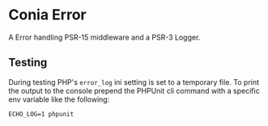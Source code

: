 Conia Error
===========

A Error handling PSR-15 middleware and a PSR-3 Logger.

## Testing

During testing PHP's `error_log` ini setting is set to a temporary file. To print the output
to the console prepend the PHPUnit cli command with a specific env variable like the following:

    ECHO_LOG=1 phpunit
